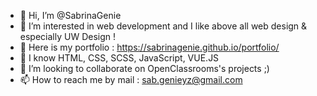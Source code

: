 - 👋 Hi, I’m @SabrinaGenie
- 👀 I’m interested in web development and I like above all web design & especially UW Design !
- 💼 Here is my portfolio : https://sabrinagenie.github.io/portfolio/
- 🌱 I know HTML, CSS, SCSS, JavaScript, VUE.JS
- 💞️ I’m looking to collaborate on OpenClassrooms's projects ;)
- 📫 How to reach me by mail : sab.genieyz@gmail.com


<!---
SabrinaGenie/SabrinaGenie is a ✨ special ✨ repository because its `README.md` (this file) appears on your GitHub profile.
You can click the Preview link to take a look at your changes.
--->
